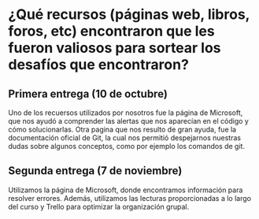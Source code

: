 # ¿Qué recursos (páginas web, libros, foros, etc) encontraron que les fueron valiosos para sortear los desafíos que encontraron?

## Primera entrega (10 de octubre)
Uno de los recuersos utilizados por nosotros fue la página de Microsoft, que nos ayudó a comprender las alertas que nos aparecían en el código y cómo solucionarlas. Otra pagina que nos resulto de gran ayuda, fue la documentación oficial de Git, la cual nos permitió despejarnos nuestras dudas sobre algunos conceptos, como por ejemplo los comandos de git.

## Segunda entrega (7 de noviembre)
Utilizamos la página de Microsoft, donde encontramos información para resolver errores. Además, utilizamos las lecturas proporcionadas a lo largo del curso y Trello para optimizar la organización grupal.
